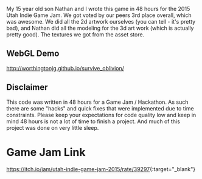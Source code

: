 My 15 year old son Nathan and I wrote this game in 48 hours for the 2015 Utah Indie Game Jam.  We got voted by our peers 3rd place overall, which was awesome.  We did all the 2d artwork ourselves (you can tell - it's pretty bad), and Nathan did all the modeling for the 3d art work (which is actually pretty good).  The textures we got from the asset store.

## WebGL Demo

<http://worthingtonjg.github.io/survive_oblivion/>

## Disclaimer

This code was written in 48 hours for a Game Jam / Hackathon. As such there are some "hacks" and quick fixes that were implemented due to time constraints. Please keep your expectations for code quality low and keep in mind 48 hours is not a lot of time to finish a project. And much of this project was done on very little sleep.

# Game Jam Link

<https://itch.io/jam/utah-indie-game-jam-2015/rate/39297>{:target="_blank"}
